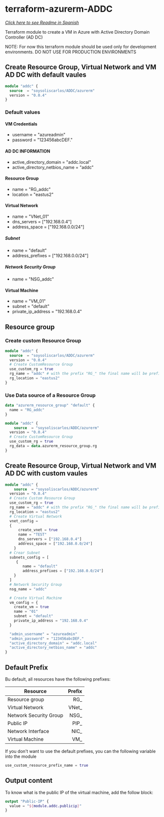 # terraform-azurerm-ADDC

[_Click here to see Readme in Spanish_](/README-ES.md)

Terraform module to create a VM in Azure with Active Directory Domain Controller (AD DC)

NOTE: For now this terraform module should be used only for development environments. DO NOT USE FOR PRODUCTION ENVIRONMENTS

## Create Resource Group, Virtual Network and VM AD DC with default vaules

```terraform
module "addc" {
  source  = "soysoliscarlos/ADDC/azurerm"
  version = "0.0.4"
}
```

### Default values

#### VM Credentials

- username = "azureadmin"
- password = "123456abcDEF."

#### AD DC INFORMATION

- active_directory_domain = "addc.local"
- active_directory_netbios_name = "addc"

#### Resource Group

- name = "RG_addc"
- location = "eastus2"

#### Virtual Network

- name = "VNet_01"
- dns_servers = ["192.168.0.4"]
- address_space = ["192.168.0.0/24"]

##### Subnet

- name = "default"
- address_prefixes = ["192.168.0.0/24"]

##### Network Security Group

- name = "NSG_addc"

#### Virtual Machine

- name = "VM_01"
- subnet = "default"
- private_ip_address = "192.168.0.4"

## Resource group

### Create custom Resource Group

```terraform
module "addc" {
  source  = "soysoliscarlos/ADDC/azurerm"
  version = "0.0.4"
  # Create CustomResource Group
  use_custom_rg = true
  rg_name = "addc" # with the prefix "RG_" the final name will be prefix ´variable name; ex "RG_addc"
  rg_location = "eastus2"
}
```

### Use Data source of a Resource Group

```terraform
data "azurerm_resource_group" "default" {
  name = "RG_addc"
}

module "addc" {
    source  = "soysoliscarlos/ADDC/azurerm"
  version = "0.0.4"
  # Create CustomResource Group
  use_custom_rg = true
  rg_data = data.azurerm_resource_group.rg
}
```

## Create Resource Group, Virtual Network and VM AD DC with custom vaules

```terraform
module "addc" {
    source  = "soysoliscarlos/ADDC/azurerm"
  version = "0.0.4"
  # Create Custom Resource Group
  use_custom_rg = true
  rg_name = "addc" # with the prefix "RG_" the final name will be prefix ´variable name; ex "RG_addc"
  rg_location = "eastus2"
  # Create Virtual Network
  vnet_config =
  {
      create_vnet = true
      name = "TEST"
      dns_servers = ["192.168.0.4"]
      address_space = ["192.168.0.0/24"]
    }
  # Crear Subnet
  subnets_config = [
     {
        name = "default"
        address_prefixes = ["192.168.0.0/24"]
    } 
  ]
  # Network Security Group
  nsg_name = "addc"

  # Create Virtual Machine
  vm_config = {
    create_vm = true
    name = "01"
    subnet = "default"
    private_ip_address = "192.168.0.4"
  }

  "admin_username" = "azureadmin"
  "admin_password" = "123456abcDEF." 
  "active_directory_domain" = "addc.local"
  "active_directory_netbios_name" = "addc"
}
```

## Default Prefix

Bu default, all resources have the following prefixes:

| Resource       |  Prefix  |
|----------------|--------:|
| Resource group | RG_    |
| Virtual Network | VNet_ |
| Network Security Group| NSG_ |
| Public IP | PIP_ |
| Network Interface | NIC_ |
|Virtual Machine | VM_ |

If you don't want to use the default prefixes, you can the following variable into the module

```terraform
use_custom_resource_prefix_name = true
```

## Output content

To know what is the public IP of the virtual machine, add the follow block:

```terraform
output "Public-IP" {
  value = "${module.addc.publicip}"
}
```
